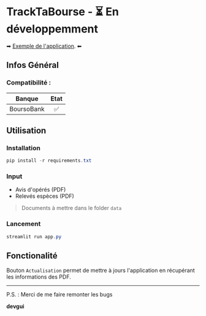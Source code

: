 # TrackTaBourse - ⏳ **En développemment**

➡ [Exemple de l'application](https://tracktabourse.streamlit.app/). ⬅

## Infos Général

### Compatibilité :
| Banque        | Etat           |
| ------------- |:-------------:|
| BoursoBank     | ✅ |


## Utilisation
### Installation

```powershell
pip install -r requirements.txt
```

### Input

- Avis d'opérés (PDF)
- Relevés espèces (PDF)

>Documents à mettre dans le folder `data`

### Lancement

```powershell
streamlit run app.py
```

## Fonctionalité

Bouton `Actualisation` permet de mettre à jours l'application en récupérant les informations des PDF.


___

P.S. : Merci de me faire remonter les bugs

**devgui**
